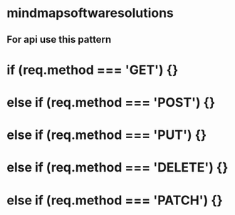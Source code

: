 # mindmapsoftwaresolutions

## For api use this pattern
# if (req.method === 'GET') {}
# else if (req.method === 'POST') {}
# else if (req.method === 'PUT') {}
# else if (req.method === 'DELETE') {}
# else if (req.method === 'PATCH') {}